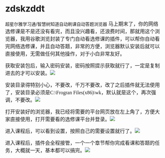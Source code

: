 # zdskzddt
超星尔雅学习通/智慧树知道自动刷课自动答题浏览器
<span style="font-size: 16px; font-family: 楷体;">马上期末了，你的网络选修课是不是还没有看完，而且没兴趣看，还浪费时间，那就用这个浏览器，我用谷歌浏览封装了专门自动看选修课的插件，可以帮你自动看完网络选修课，并且自动答题，非常的方便，浏览器默认安装后就可以直接使用，无需做任何其他操作，对于小白非常友好。</span>

<span style="font-size: 16px; font-family: 楷体;">获取安装包后，输入密码安装，密码按照提示获取就行了，一定是复制进去的才可以安装。<img class="aligncenter size-full" src="https://imgs.mznzd.com/imgs/1712/1.png" /></span>

<span style="font-size: 16px; font-family: 楷体;">安装目录得特别小心，不要改，千万不要改，改了之后插件就无法使用了，安装目录必须是C:\Frogran Files(x86)\wk，默认就是这个，再次强调，不要改。<img class="aligncenter size-full" src="https://imgs.mznzd.com/imgs/1712/2.png" /></span>

<span style="font-size: 16px; font-family: 楷体;">打开安装好的浏览器，我已经将需要的平台网页放在左上角了，方便大家直接使用，打开需要看的选修课平台并登录。<img class="aligncenter size-full" src="https://imgs.mznzd.com/imgs/1712/3.png"/></span>

<span style="font-size: 16px; font-family: 楷体;">进入课程后，可以看到设置，按照自己的需要设置就行了。<img class="aligncenter size-full" src="https://imgs.mznzd.com/imgs/1712/4.png"/></span>

<span style="font-size: 16px; font-family: 楷体;">进入课程后，插件会全程接管，一个一个章节帮你完成看课和答题的任务，大概就一天，基本都可以搞完。<img class="aligncenter size-full" src="https://imgs.mznzd.com/imgs/1712/5.png"/></span>
